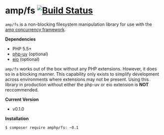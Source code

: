 # amp/fs [![Build Status](https://travis-ci.org/amphp/fs.svg?branch=master)](https://travis-ci.org/amphp/fs)

`amp/fs` is a non-blocking filesystem manipulation library for use with the
[amp concurrency framework](https://github.com/amphp/amp).

**Dependencies**

- PHP 5.5+
- [php-uv](https://github.com/chobie/php-uv) (optional)
- [eio](https://pecl.php.net/package/eio) (optional)

`amp/fs` works out of the box without any PHP extensions. However, it does so
in a blocking manner. This capability only exists to simplify development across
environments where extensions may not be present. Using this library in
production without either the php-uv or eio extension is **NOT** reccommended.

**Current Version**

 - v0.1.0

**Installation**

```bash
$ composer require amphp/fs: ~0.1
```
